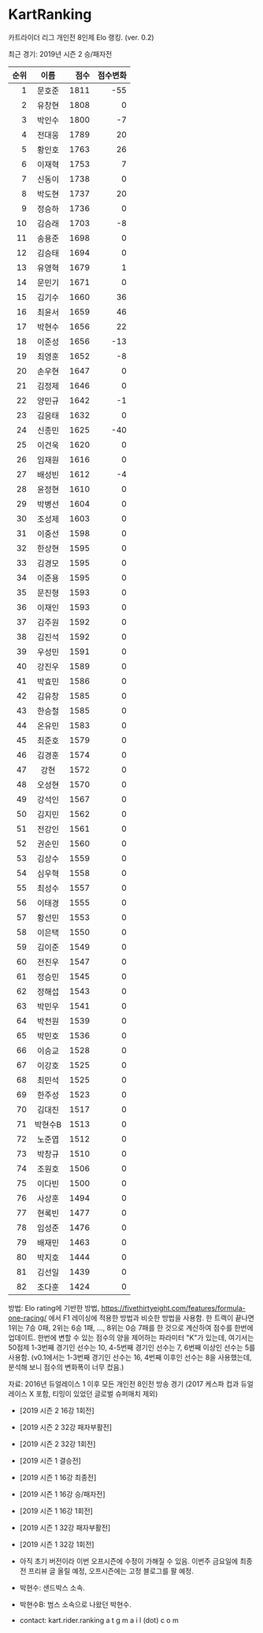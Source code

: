 # KartRanking

카트라이더 리그 개인전 8인제 Elo 랭킹. (ver. 0.2)

최근 경기: 2019년 시즌 2 승/패자전

| 순위 | 이름 | 점수 | 점수변화 |
|---:|:---:|---:|---:|
|  1 |   문호준 | 1811 |  -55 |
|  2 |   유창현 | 1808 |    0 |
|  3 |   박인수 | 1800 |   -7 |
|  4 |   전대웅 | 1789 |   20 |
|  5 |   황인호 | 1763 |   26 |
|  6 |   이재혁 | 1753 |    7 |
|  7 |   신동이 | 1738 |    0 |
|  8 |   박도현 | 1737 |   20 |
|  9 |   정승하 | 1736 |    0 |
| 10 |   김승래 | 1703 |   -8 |
| 11 |   송용준 | 1698 |    0 |
| 12 |   김승태 | 1694 |    0 |
| 13 |   유영혁 | 1679 |    1 |
| 14 |   문민기 | 1671 |    0 |
| 15 |   김기수 | 1660 |   36 |
| 16 |   최윤서 | 1659 |   46 |
| 17 |   박현수 | 1656 |   22 |
| 18 |   이준성 | 1656 |  -13 |
| 19 |   최영훈 | 1652 |   -8 |
| 20 |   손우현 | 1647 |    0 |
| 21 |   김정제 | 1646 |    0 |
| 22 |   양민규 | 1642 |   -1 |
| 23 |   김응태 | 1632 |    0 |
| 24 |   신종민 | 1625 |  -40 |
| 25 |   이건욱 | 1620 |    0 |
| 26 |   임재원 | 1616 |    0 |
| 27 |   배성빈 | 1612 |   -4 |
| 28 |   윤정현 | 1610 |    0 |
| 29 |   박병선 | 1604 |    0 |
| 30 |   조성제 | 1603 |    0 |
| 31 |   이중선 | 1598 |    0 |
| 32 |   한상현 | 1595 |    0 |
| 33 |   김경모 | 1595 |    0 |
| 34 |   이준용 | 1595 |    0 |
| 35 |   문진형 | 1593 |    0 |
| 36 |   이재인 | 1593 |    0 |
| 37 |   김주원 | 1592 |    0 |
| 38 |   김진석 | 1592 |    0 |
| 39 |   우성민 | 1591 |    0 |
| 40 |   강진우 | 1589 |    0 |
| 41 |   박효민 | 1586 |    0 |
| 42 |   김유창 | 1585 |    0 |
| 43 |   한승철 | 1585 |    0 |
| 44 |   온유민 | 1583 |    0 |
| 45 |   최준호 | 1579 |    0 |
| 46 |   김경훈 | 1574 |    0 |
| 47 |     강현 | 1572 |    0 |
| 48 |   오성현 | 1570 |    0 |
| 49 |   강석인 | 1567 |    0 |
| 50 |   김지민 | 1562 |    0 |
| 51 |   전강인 | 1561 |    0 |
| 52 |   권순민 | 1560 |    0 |
| 53 |   김상수 | 1559 |    0 |
| 54 |   심우혁 | 1558 |    0 |
| 55 |   최성수 | 1557 |    0 |
| 56 |   이태경 | 1555 |    0 |
| 57 |   황선민 | 1553 |    0 |
| 58 |   이은택 | 1550 |    0 |
| 59 |   김이준 | 1549 |    0 |
| 60 |   전진우 | 1547 |    0 |
| 61 |   정승민 | 1545 |    0 |
| 62 |   정해섭 | 1543 |    0 |
| 63 |   박민우 | 1541 |    0 |
| 64 |   박천원 | 1539 |    0 |
| 65 |   박민호 | 1536 |    0 |
| 66 |   이승교 | 1528 |    0 |
| 67 |   이강호 | 1525 |    0 |
| 68 |   최민석 | 1525 |    0 |
| 69 |   한주성 | 1523 |    0 |
| 70 |   김대진 | 1517 |    0 |
| 71 |  박현수B | 1513 |    0 |
| 72 |   노준엽 | 1512 |    0 |
| 73 |   박창규 | 1510 |    0 |
| 74 |   조원호 | 1506 |    0 |
| 75 |   이다빈 | 1500 |    0 |
| 76 |   사상훈 | 1494 |    0 |
| 77 |   현록빈 | 1477 |    0 |
| 78 |   임성준 | 1476 |    0 |
| 79 |   배재민 | 1463 |    0 |
| 80 |   박지호 | 1444 |    0 |
| 81 |   김선일 | 1439 |    0 |
| 82 |   조다훈 | 1424 |    0 |

방법: Elo rating에 기반한 방법, https://fivethirtyeight.com/features/formula-one-racing/ 에서 F1 레이싱에 적용한 방법과 비슷한 방법을 사용함. 한 트랙이 끝나면 1위는 7승 0패, 2위는 6승 1패, ..., 8위는 0승 7패를 한 것으로 계산하여 점수를 한번에 업데이트. 한번에 변할 수 있는 점수의 양을 제어하는 파라미터 "K"가 있는데, 여기서는 50점제 1-3번째 경기인 선수는 10, 4-5번째 경기인 선수는 7, 6번째 이상인 선수는 5를 사용함. (v0.1에서는 1-3번째 경기인 선수는 16, 4번째 이후인 선수는 8을 사용했는데, 분석해 보니 점수의 변화폭이 너무 컸음.)

자료: 2016년 듀얼레이스 1 이후 모든 개인전 8인전 방송 경기 (2017 케스파 컵과 듀얼레이스 X 포함, 티밍이 있었던 글로벌 슈퍼매치 제외)

* [2019 시즌 2 16강 1회전]
* [2019 시즌 2 32강 패자부활전]
* [2019 시즌 2 32강 1회전]
* [2019 시즌 1 결승전]
* [2019 시즌 1 16강 최종전]
* [2019 시즌 1 16강 승/패자전]
* [2019 시즌 1 16강 1회전]
* [2019 시즌 1 32강 패자부활전]
* [2019 시즌 1 32강 1회전]

* 아직 초기 버전이라 이번 오프시즌에 수정이 가해질 수 있음. 이번주 금요일에 최종전 프리뷰 글 올릴 예정, 오프시즌에는 고정 블로그를 팔 예정.
* 박현수: 샌드박스 소속.
* 박현수B: 범스 소속으로 나왔던 박현수.

* contact: kart.rider.ranking a t  g m a i l (dot) c o m
